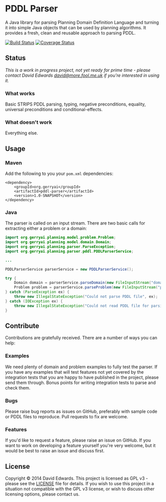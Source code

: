 # PDDL Parser

A Java library for parsing Planning Domain Definition Language and turning it into simple Java objects that can be used
by planning algorithms. It provides a fresh, clean and reusable approach to parsing PDDL.

[![Build Status](https://travis-ci.org/gerryai/pddl-parser.svg?branch=master)](https://travis-ci.org/gerryai/pddl-parser) [![Coverage Status](https://coveralls.io/repos/gerryai/pddl-parser/badge.png?branch=master)](https://coveralls.io/r/gerryai/pddl-parser?branch=master)

## Status
*This is a work in progress project, not yet ready for prime time - please contact David Edwards
<david@more.fool.me.uk> if you're interested in using it.*

### What works

Basic STRIPS PDDL parsing, typing, negative preconditions, equality, universal preconditions and conditional-effects.

### What doesn't work

Everything else.

## Usage

### Maven

Add the following to you your `pom.xml` dependencies:

    <dependency>
        <groupId>org.gerryai</groupId>
        <artifactId>pddl-parser</artifactId>
        <version>1.0-SNAPSHOT</version>
    </dependency>

### Java

The parser is called on an input stream. There are two basic calls for extracting either a problem or a domain:

```java
import org.gerryai.planning.model.problem.Problem;
import org.gerryai.planning.model.domain.Domain;
import org.gerryai.planning.parser.ParseException;
import org.gerryai.planning.parser.pddl.PDDLParserService;

...

PDDLParserService parserService = new PDDLParserService();

try {
    Domain domain = parserService.parseDomain(new FileInputStream("domain.pddl"));
    Problem problem = parserService.parseProblem(new FileInputStream("problem.pddl"));
} catch (ParseException ex) {
    throw new IllegalStateException("Could not parse PDDL file", ex);
} catch (IOException ex) {
    throw new IllegalStateException("Could not read PDDL file for parsing", ex);
}
```

## Contribute

Contributions are gratefully received. There are a number of ways you can help:

### Examples

We need plenty of domain and problem examples to fully test the parser. If you have any examples that will test features
not yet covered by the integration tests that you are happy to have published in the project, please send them through.
Bonus points for writing integration tests to parse and check them.

### Bugs

Please raise bug reports as issues on GitHub, preferably with sample code or PDDL files to reproduce. Pull requests to
fix are welcome.

### Features

If you'd like to request a feature, please raise an issue on GitHub. If you want to work on developing a feature
yourself you're very welcome, but it would be best to raise an issue and discuss first.

## License

Copyright &copy; 2014 David Edwards. This project is licensed as GPL v3 - please see the
[LICENSE](https://github.com/gerrai/pddl-parser/blob/master/LICENSE) file for details. If you wish to use this
project in a situation not compatible with the GPL v3 license, or wish to discuss other licensing options, please
contact us.
